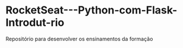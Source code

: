 # RocketSeat---Python-com-Flask-Introdut-rio
Repositório para desenvolver os ensinamentos da formação
